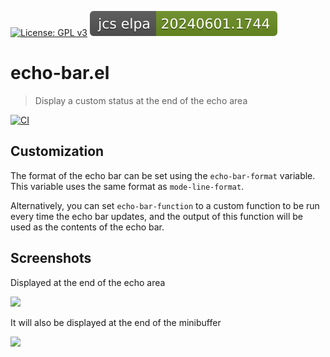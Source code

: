 [![License: GPL v3](https://img.shields.io/badge/License-GPL%20v3-blue.svg)](https://www.gnu.org/licenses/gpl-3.0)
[![JCS-ELPA](https://raw.githubusercontent.com/jcs-emacs/badges/master/elpa/v/echo-bar.svg)](https://jcs-emacs.github.io/jcs-elpa/#/echo-bar)

# echo-bar.el
> Display a custom status at the end of the echo area

[![CI](https://github.com/elp-revive/echo-bar.el/actions/workflows/test.yml/badge.svg)](https://github.com/elp-revive/echo-bar.el/actions/workflows/test.yml)

## Customization

The format of the echo bar can be set using the `echo-bar-format` variable. This variable uses the same format as `mode-line-format`.

Alternatively, you can set `echo-bar-function` to a custom function to be run every time the echo bar updates, and the output of this function will be used as the contents of the echo bar.

## Screenshots

Displayed at the end of the echo area

![](./screenshots/echo-area-example.png)

It will also be displayed at the end of the minibuffer

![](./screenshots/minibuffer-example.png)
